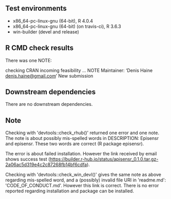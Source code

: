 ## Test environments
* x86_64-pc-linux-gnu (64-bit), R 4.0.4
* x86_64-pc-linux-gnu (64-bit) (on travis-ci), R 3.6.3
* win-builder (devel and release)

## R CMD check results
There was one NOTE:

checking CRAN incoming feasibility ... NOTE
Maintainer: ‘Denis Haine <denis.haine@gmail.com>’
New submission

## Downstream dependencies
There are no downstream dependencies.

## Note
Checking with 'devtools::check_rhub()' returned one error and one note.
The note is about possibly mis-spelled words in DESCRIPTION: Episensr and
episensr. These two words are correct (R package episensr).

The error is about failed installation. However the link received by email shows
success test
(https://builder.r-hub.io/status/apisensr_0.1.0.tar.gz-2a06ac5d319e4c2c87268fb14bf6cdfa).

Checking with 'devtools::check_win_devl()' gives the same note as above
regarding mis-spelled word, and a (possibly) invalid file URI in 'readme.md':
'CODE_OF_CONDUCT.md'. However this link is correct. There is no error reported
regarding installation and package can be installed.
